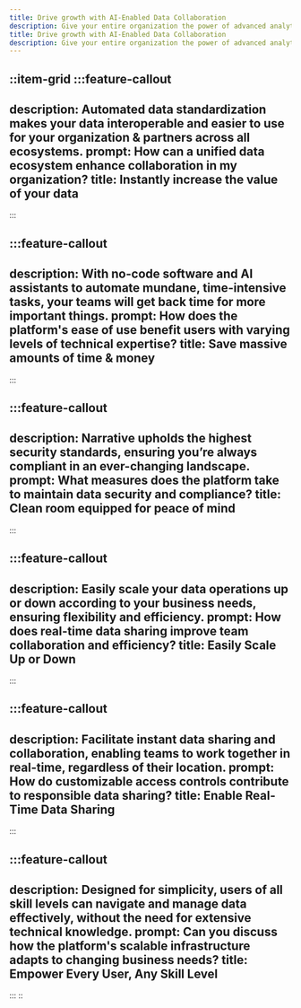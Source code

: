 ```yaml
---
title: Drive growth with AI-Enabled Data Collaboration
description: Give your entire organization the power of advanced analytics, effortless management, and unparalleled efficiency with the world's most advanced data collaboration platform.
title: Drive growth with AI-Enabled Data Collaboration
description: Give your entire organization the power of advanced analytics, effortless management, and unparalleled efficiency with the world's most advanced data collaboration platform.
---
```


::item-grid
  :::feature-callout
  ---
  description: Automated data standardization makes your data interoperable and easier to use for your organization & partners across all ecosystems.
  prompt: How can a unified data ecosystem enhance collaboration in my organization?
  title: Instantly increase the value of your data
  ---
  :::

  :::feature-callout
  ---
  description: With no-code software and AI assistants to automate mundane, time-intensive tasks, your teams will get back time for more important things.
  prompt: How does the platform's ease of use benefit users with varying levels of technical expertise?
  title: Save massive amounts of time & money
  ---
  :::

  :::feature-callout
  ---
  description: Narrative upholds the highest security standards, ensuring you’re always compliant in an ever-changing landscape.
  prompt: What measures does the platform take to maintain data security and compliance?
  title: Clean room equipped for peace of mind
  ---
  :::

  :::feature-callout
  ---
  description: Easily scale your data operations up or down according to your business needs, ensuring flexibility and efficiency.
  prompt: How does real-time data sharing improve team collaboration and efficiency?
  title: Easily Scale Up or Down
  ---
  :::

  :::feature-callout
  ---
  description: Facilitate instant data sharing and collaboration, enabling teams to work together in real-time, regardless of their location.
  prompt: How do customizable access controls contribute to responsible data sharing?
  title: Enable Real-Time Data Sharing
  ---
  :::

  :::feature-callout
  ---
  description: Designed for simplicity, users of all skill levels can navigate and manage data effectively, without the need for extensive technical knowledge.
  prompt: Can you discuss how the platform's scalable infrastructure adapts to changing business needs?
  title: Empower Every User, Any Skill Level
  ---
  :::
::
